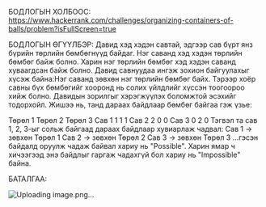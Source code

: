 БОДЛОГЫН ХОЛБООС: https://www.hackerrank.com/challenges/organizing-containers-of-balls/problem?isFullScreen=true

БОДЛОГЫН ӨГҮҮЛБЭР: Давид хэд хэдэн савтай, эдгээр сав бүрт янз бүрийн төрлийн бөмбөгнүүд байдаг. 
Нэг саванд хэд хэдэн төрлийн бөмбөг байж болно. Харин нэг төрлийн бөмбөг хэд хэдэн саванд хуваагдсан байж болно.
Давид савнуудаа ингэж зохион байгуулахыг хүсэж байна:Нэг саванд зөвхөн нэг төрлийн бөмбөг байх. 
Тэрээр хоёр савны бүх бөмбөгийг хооронд нь солих үйлдлийг хүссэн тоогоороо хийж болно. Давидын зорилгыг хэрэгжүүлэх боломжтой эсэхийг тодорхойл.
Жишээ нь, танд дараах байдлаар бөмбөг байгаа гэж үзье:

Төрөл 1	Төрөл 2	Төрөл 3
Сав 1	1	1	1
Сав 2	2	0	0
Сав 3	0	2	0
Тэгвэл та сав 1, 2, 3-ыг сольж байгаад дараах байдлаар хувиарлаж чадвал:
Сав 1 → зөвхөн Төрөл 1
Сав 2 → зөвхөн Төрөл 2
Сав 3 → зөвхөн Төрөл 3 ...гэсэн байдалд оруулж чадаж байвал хариу нь "Possible". Харин ямар ч хичээгээд энэ байдлыг гаргаж чадахгүй бол хариу нь "Impossible" байна.


БАТАЛГАА: 

 ![Uploading image.png…]()
